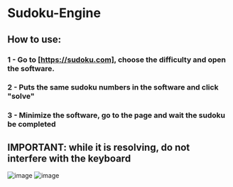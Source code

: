 # Sudoku-Engine
## How to use:
### 1 - Go to [https://sudoku.com], choose the difficulty and open the software.
### 2 - Puts the same sudoku numbers in the software and click "solve"
### 3 - Minimize the software, go to the page and wait the sudoku be completed
## IMPORTANT: while it is resolving, do not interfere with the keyboard

![image](https://github.com/goodeny/Sudoku-Engine/assets/32174827/54e2dec7-6c04-44d5-8793-c91d964520f7)
![image](https://github.com/goodeny/Sudoku-Engine/assets/32174827/3abe3d38-72df-4b58-a58e-5dd6e8c73906)


